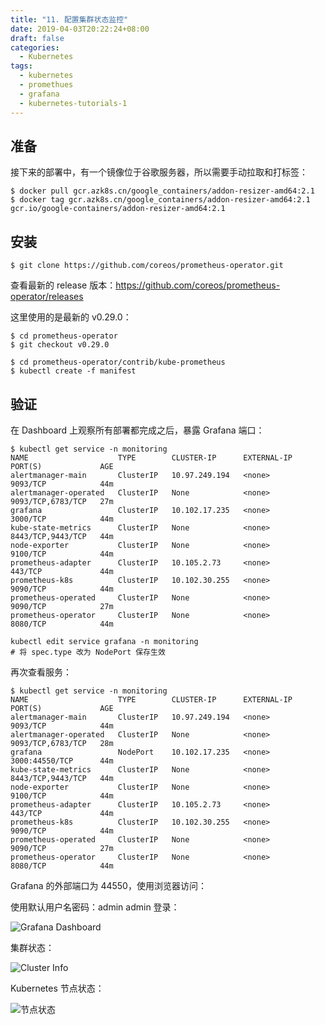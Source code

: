 ```yaml
---
title: "11. 配置集群状态监控"
date: 2019-04-03T20:22:24+08:00
draft: false
categories:
  - Kubernetes
tags:
  - kubernetes
  - promethues
  - grafana
  - kubernetes-tutorials-1
---
```


<!--more-->

## 准备

接下来的部署中，有一个镜像位于谷歌服务器，所以需要手动拉取和打标签：

```shell
$ docker pull gcr.azk8s.cn/google_containers/addon-resizer-amd64:2.1
$ docker tag gcr.azk8s.cn/google_containers/addon-resizer-amd64:2.1 gcr.io/google-containers/addon-resizer-amd64:2.1
```

## 安装

```shell
$ git clone https://github.com/coreos/prometheus-operator.git
```

查看最新的 release 版本：https://github.com/coreos/prometheus-operator/releases

这里使用的是最新的 v0.29.0：
```shell
$ cd prometheus-operator
$ git checkout v0.29.0
```

```shell
$ cd prometheus-operator/contrib/kube-prometheus
$ kubectl create -f manifest
```

## 验证

在 Dashboard 上观察所有部署都完成之后，暴露 Grafana 端口：

```shell
$ kubectl get service -n monitoring
NAME                    TYPE        CLUSTER-IP      EXTERNAL-IP   PORT(S)             AGE
alertmanager-main       ClusterIP   10.97.249.194   <none>        9093/TCP            44m
alertmanager-operated   ClusterIP   None            <none>        9093/TCP,6783/TCP   27m
grafana                 ClusterIP   10.102.17.235   <none>        3000/TCP            44m
kube-state-metrics      ClusterIP   None            <none>        8443/TCP,9443/TCP   44m
node-exporter           ClusterIP   None            <none>        9100/TCP            44m
prometheus-adapter      ClusterIP   10.105.2.73     <none>        443/TCP             44m
prometheus-k8s          ClusterIP   10.102.30.255   <none>        9090/TCP            44m
prometheus-operated     ClusterIP   None            <none>        9090/TCP            27m
prometheus-operator     ClusterIP   None            <none>        8080/TCP            44m
```

```shell
kubectl edit service grafana -n monitoring
# 将 spec.type 改为 NodePort 保存生效
```

再次查看服务：
```shell
$ kubectl get service -n monitoring
NAME                    TYPE        CLUSTER-IP      EXTERNAL-IP   PORT(S)             AGE
alertmanager-main       ClusterIP   10.97.249.194   <none>        9093/TCP            44m
alertmanager-operated   ClusterIP   None            <none>        9093/TCP,6783/TCP   28m
grafana                 NodePort    10.102.17.235   <none>        3000:44550/TCP      44m
kube-state-metrics      ClusterIP   None            <none>        8443/TCP,9443/TCP   44m
node-exporter           ClusterIP   None            <none>        9100/TCP            44m
prometheus-adapter      ClusterIP   10.105.2.73     <none>        443/TCP             44m
prometheus-k8s          ClusterIP   10.102.30.255   <none>        9090/TCP            44m
prometheus-operated     ClusterIP   None            <none>        9090/TCP            27m
prometheus-operator     ClusterIP   None            <none>        8080/TCP            44m
```

Grafana 的外部端口为 44550，使用浏览器访问：

使用默认用户名密码：admin admin 登录：

![Grafana Dashboard](grafana-dashboard.png)

集群状态：

![Cluster Info](cluster-info.png)

Kubernetes 节点状态：

![节点状态](node-status.png)
